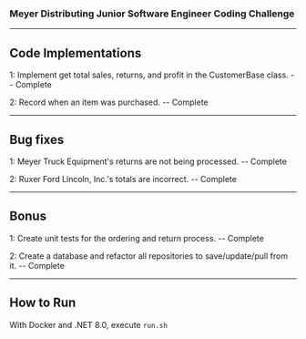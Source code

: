 ### Meyer Distributing Junior Software Engineer Coding Challenge


---
Code Implementations
---
1: Implement get total sales, returns, and profit in the CustomerBase class.    -- Complete

2: Record when an item was purchased.   -- Complete


---
Bug fixes
---
1: Meyer Truck Equipment's returns are not being processed. -- Complete

2: Ruxer Ford Lincoln, Inc.'s totals are incorrect. -- Complete


---
Bonus
---
1: Create unit tests for the ordering and return process.   -- Complete

2: Create a database and refactor all repositories to save/update/pull from it. -- Complete

---
## How to Run
With Docker and .NET 8.0, execute `run.sh`